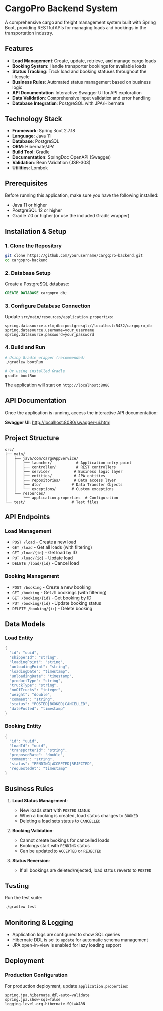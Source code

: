 # CargoPro Backend System

A comprehensive cargo and freight management system built with Spring Boot, providing RESTful APIs for managing loads and bookings in the transportation industry.

##  Features

- **Load Management**: Create, update, retrieve, and manage cargo loads
- **Booking System**: Handle transporter bookings for available loads
- **Status Tracking**: Track load and booking statuses throughout the lifecycle
- **Business Rules**: Automated status management based on business logic
- **API Documentation**: Interactive Swagger UI for API exploration
- **Data Validation**: Comprehensive input validation and error handling
- **Database Integration**: PostgreSQL with JPA/Hibernate

##  Technology Stack

- **Framework**: Spring Boot 2.7.18
- **Language**: Java 11
- **Database**: PostgreSQL
- **ORM**: Hibernate/JPA
- **Build Tool**: Gradle
- **Documentation**: SpringDoc OpenAPI (Swagger)
- **Validation**: Bean Validation (JSR-303)
- **Utilities**: Lombok

##  Prerequisites

Before running this application, make sure you have the following installed:

- Java 11 or higher
- PostgreSQL 12 or higher
- Gradle 7.0 or higher (or use the included Gradle wrapper)

##  Installation & Setup

### 1. Clone the Repository
```bash
git clone https://github.com/yourusername/cargopro-backend.git
cd cargopro-backend
```

### 2. Database Setup
Create a PostgreSQL database:
```sql
CREATE DATABASE cargopro_db;
```

### 3. Configure Database Connection
Update `src/main/resources/application.properties`:
```properties
spring.datasource.url=jdbc:postgresql://localhost:5432/cargopro_db
spring.datasource.username=your_username
spring.datasource.password=your_password
```

### 4. Build and Run
```bash
# Using Gradle wrapper (recommended)
./gradlew bootRun

# Or using installed Gradle
gradle bootRun
```

The application will start on `http://localhost:8080`

##  API Documentation

Once the application is running, access the interactive API documentation:

**Swagger UI**: [http://localhost:8080/swagger-ui.html](http://localhost:8080/swagger-ui.html)

##  Project Structure

```
src/
├── main/
│   ├── java/com/cargoAppService/
│   │   ├── launcher/           # Application entry point
│   │   ├── controller/         # REST controllers
│   │   ├── service/           # Business logic layer
│   │   ├── entities/          # JPA entities
│   │   ├── repositories/      # Data access layer
│   │   ├── dto/              # Data Transfer Objects
│   │   └── exceptions/       # Custom exceptions
│   └── resources/
│       └── application.properties  # Configuration
└── test/                     # Test files
```

##  API Endpoints

### Load Management
- `POST /load` - Create a new load
- `GET /load` - Get all loads (with filtering)
- `GET /load/{id}` - Get load by ID
- `PUT /load/{id}` - Update load
- `DELETE /load/{id}` - Cancel load

### Booking Management
- `POST /booking` - Create a new booking
- `GET /booking` - Get all bookings (with filtering)
- `GET /booking/{id}` - Get booking by ID
- `PUT /booking/{id}` - Update booking status
- `DELETE /booking/{id}` - Delete booking

## Data Models

### Load Entity
```java
{
  "id": "uuid",
  "shipperId": "string",
  "loadingPoint": "string",
  "unloadingPoint": "string",
  "loadingDate": "timestamp",
  "unloadingDate": "timestamp",
  "productType": "string",
  "truckType": "string",
  "noOfTrucks": "integer",
  "weight": "double",
  "comment": "string",
  "status": "POSTED|BOOKED|CANCELLED",
  "datePosted": "timestamp"
}
```

### Booking Entity
```java
{
  "id": "uuid",
  "loadId": "uuid",
  "transporterId": "string",
  "proposedRate": "double",
  "comment": "string",
  "status": "PENDING|ACCEPTED|REJECTED",
  "requestedAt": "timestamp"
}
```

##  Business Rules

1. **Load Status Management**:
   - New loads start with `POSTED` status
   - When a booking is created, load status changes to `BOOKED`
   - Deleting a load sets status to `CANCELLED`

2. **Booking Validation**:
   - Cannot create bookings for cancelled loads
   - Bookings start with `PENDING` status
   - Can be updated to `ACCEPTED` or `REJECTED`

3. **Status Reversion**:
   - If all bookings are deleted/rejected, load status reverts to `POSTED`

##  Testing

Run the test suite:
```bash
./gradlew test
```

##  Monitoring & Logging

- Application logs are configured to show SQL queries
- Hibernate DDL is set to `update` for automatic schema management
- JPA open-in-view is enabled for lazy loading support

##  Deployment

### Production Configuration
For production deployment, update `application.properties`:
```properties
spring.jpa.hibernate.ddl-auto=validate
spring.jpa.show-sql=false
logging.level.org.hibernate.SQL=WARN
```
